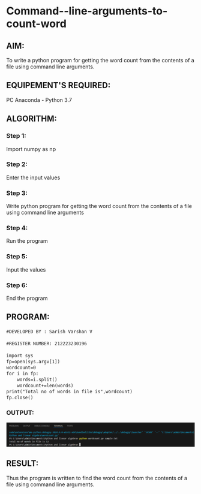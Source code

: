 # Command--line-arguments-to-count-word
## AIM:
To write a python program for getting the word count from the contents of a file using command line arguments.
## EQUIPEMENT'S REQUIRED: 
PC
Anaconda - Python 3.7
## ALGORITHM: 
### Step 1:
Import numpy as np

### Step 2:
Enter the input values

### Step 3:
Write python program for getting the word count from the contents of a file using command line arguments

### Step 4:
Run the program

### Step 5:
Input the values

### Step 6:
End the program

## PROGRAM:
```
#DEVELOPED BY : Sarish Varshan V

#REGISTER NUMBER: 212223230196

import sys
fp=open(sys.argv[1])
wordcount=0
for i in fp:
    words=i.split()
    wordcount+=len(words)
print("Total no of words in file is",wordcount)
fp.close()
```

### OUTPUT:
![alt text](image.png)



## RESULT:
Thus the program is written to find the word count from the contents of a file using command line arguments.
